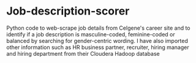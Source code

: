 # Job-description-scorer
Python code to web-scrape job details from Celgene's career site and to identify if a job description is masculine-coded, feminine-coded or balanced by searching for gender-centric wording. I have also imported other information such as HR business partner, recruiter, hiring manager and hiring department from their Cloudera Hadoop database 
